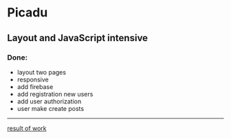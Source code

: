 # Picadu
## Layout and JavaScript intensive

### Done:
* layout two pages
* responsive
* add firebase
* add registration new users
* add user authorization
* user make create posts

---
[result of work](https://voloshin-sergei.github.io/Picadu/)